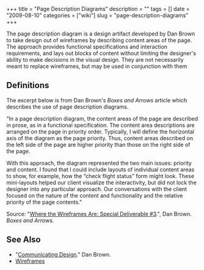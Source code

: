 +++
title = "Page Description Diagrams"
description = ""
tags = []
date = "2009-08-10"
categories = ["wiki"]
slug = "page-description-diagrams"
+++



<p>The page description diagram is a design artifact developed by Dan Brown to take design out of wireframes by describing content areas of the page. The approach provides functional specifications and interaction requirements, and lays out blocks of content without limiting the designer's ability to make decisions in the visual design. They are not necessarily meant to replace wireframes, but may be used in conjunction with them</p>


<h2 id="toc0">Definitions</h2>
<p>The excerpt below is from Dan Brown's <em>Boxes and Arrows</em> article which describes the use of page description diagrams.</p>

<p>&quot;In a page description diagram, the content areas of the page are described in prose, as in a functional specification. The content area descriptions are arranged on the page in priority order. Typically, I will define the horizontal axis of the diagram as the page priority. Thus, content areas described on the left side of the page are higher priority than those on the right side of the page.</p>

<p>With this approach, the diagram represented the two main issues: priority and content. I found that I could include layouts of individual content areas to show, for example, how the “check flight status” form might look. These mini-layouts helped our client visualize the interactivity, but did not lock the designer into any particular approach. Our conversations with the client focused on the nature of the content and functionality and the relative priority of the page contents.&quot;</p>

<p><a href="//konigi.com/media/wiki/page-desc-diagram.png" title="><img src="//konigi.com/media/wiki/page-desc-diagram.png" alt="//konigi.com/files/konigi/images/page-desc-diagram.png" title="//konigi.com/files/konigi/images/page-desc-diagram.png" /></a></p>

<p>Source: &quot;<a href="http://boxesandarrows.com/where-the-wireframes-are-special-deliverable-3/">Where the Wireframes Are: Special Deliverable #3</a>.&quot;, Dan Brown. <em>Boxes and Arrows</em>.</p>


<h2 id="toc1">See Also</h2>
<ul>
    <li> &quot;<a href="http://www.communicatingdesign.com/">Communicating Design</a>.&quot; Dan Brown.</li>
    <li> <a href="/design/wireframes/">Wireframes</a></li>
</ul>
